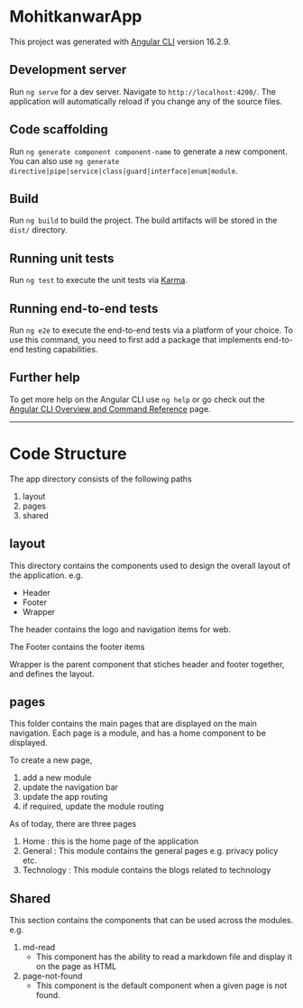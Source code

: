 # MohitkanwarApp

This project was generated with [Angular CLI](https://github.com/angular/angular-cli) version 16.2.9.

## Development server

Run `ng serve` for a dev server. Navigate to `http://localhost:4200/`. The application will automatically reload if you change any of the source files.

## Code scaffolding

Run `ng generate component component-name` to generate a new component. You can also use `ng generate directive|pipe|service|class|guard|interface|enum|module`.

## Build

Run `ng build` to build the project. The build artifacts will be stored in the `dist/` directory.

## Running unit tests

Run `ng test` to execute the unit tests via [Karma](https://karma-runner.github.io).

## Running end-to-end tests

Run `ng e2e` to execute the end-to-end tests via a platform of your choice. To use this command, you need to first add a package that implements end-to-end testing capabilities.

## Further help

To get more help on the Angular CLI use `ng help` or go check out the [Angular CLI Overview and Command Reference](https://angular.io/cli) page.

---
# Code Structure
The app directory consists of the following paths

1. layout
1. pages
1. shared

## layout
This directory contains the components used to design the overall layout of the application.
e.g.  
  * Header
  * Footer
  * Wrapper 

  The header  contains the logo and navigation items for web.

  The Footer contains the footer items

  Wrapper is the parent component that stiches header and footer together, and defines the layout.

  ## pages

  This folder contains the main pages that are displayed on the main navigation. Each page is a module, and has a home component to be displayed.

  To create a new page, 
  1. add a new module
  1. update the navigation bar
  1. update the app routing
  1. if required, update the module routing

  As of today, there are three pages
  1. Home : this is the home page of the application
  1. General : This module contains the general pages e.g. privacy policy etc.
  1. Technology : This module contains the blogs related to technology

## Shared
This section contains the components that can be used across the modules. e.g.
1. md-read
   * This component has the ability to read a markdown file and display it on the page as HTML
1. page-not-found
    * This component is the default component when a given page is not found.